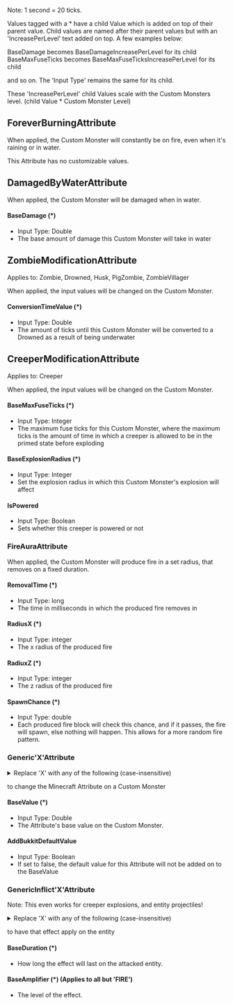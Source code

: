 Note: 1 second = 20 ticks.

Values tagged with a * have a child Value which is added on top of their parent value. Child values are named after their parent values but with an 'IncreasePerLevel' text added on top. A few examples below:

BaseDamage becomes BaseDamageIncreasePerLevel for its child
BaseMaxFuseTicks becomes BaseMaxFuseTicksIncreasePerLevel for its child

and so on. The 'Input Type' remains the same for its child.

These 'IncreasePerLevel' child Values scale with the Custom Monsters level. (child Value * Custom Monster Level)


## ForeverBurningAttribute

When applied, the Custom Monster will constantly be on fire, even when it's raining or in water.

This Attribute has no customizable values.

##  DamagedByWaterAttribute

When applied, the Custom Monster will be damaged when in water.

#### BaseDamage (*)
* Input Type: Double
* The base amount of damage this Custom Monster will take in water
## ZombieModificationAttribute

Applies to: Zombie, Drowned, Husk, PigZombie, ZombieVillager

When applied, the input values will be changed on the Custom Monster.

#### ConversionTimeValue (*)
* Input Type: Double
* The amount of ticks until this Custom Monster will be converted to a Drowned as a result of being underwater
## CreeperModificationAttribute

Applies to: Creeper

When applied, the input values will be changed on the Custom Monster.

#### BaseMaxFuseTicks (*)
* Input Type: Integer
* The maximum fuse ticks for this Custom Monster, where the maximum ticks is the amount of time in which a creeper is allowed to be in the primed state before exploding
#### BaseExplosionRadius (*)
* Input Type: Integer
* Set the explosion radius in which this Custom Monster's explosion will affect
#### IsPowered
* Input Type: Boolean
* Sets whether this creeper is powered or not
### FireAuraAttribute

When applied, the Custom Monster will produce fire in a set radius, that removes on a fixed duration.

#### RemovalTime (*)
* Input Type: long
* The time in milliseconds in which the produced fire removes in
#### RadiusX (*)
* Input Type: integer
* The x radius of the produced fire
#### RadiuxZ (*)
* Input Type: integer
* The z radius of the produced fire
#### SpawnChance (*)
* Input Type: double
* Each produced fire block will check this chance, and if it passes, the fire will spawn, else nothing will happen. This allows for a more random fire pattern.
### Generic'X'Attribute



<details><summary>Replace 'X' with any of the following (case-insensitive)</summary>
<p>

* ARMOR
  * Armor bonus of a Custom Monster.
  
* ARMORTOUGHNESS
  * Armor durability bonus of a Custom Monster.
  
* ATTACKDAMAGE
  * Attack damage of a Custom Monster.
  
* FLYINGSPEED (parrots only)
  * Flying speed of a Custom Monster.
  
* FOLLOWRANGE
  * Range at which a Custom Monster will follow others.
  
* KNOCKBACKRESISTANCE
  * Resistance of a Custom Monster to knockback.
  
* MAXHEALTH
  * Maximum health of a Custom Monster.
  
* MOVEMENTSPEED
  * Movement speed of a Custom Monster.
  
* HORSEJUMPSTRENGTH (horse only)
  * Strength with which a Custom Monster will jump.
  
* ZOMBIESPAWNREINFORCEMENTS (zombie only)
  * Chance of a Custom Monster to spawn reinforcements.
</p>
</details>

to change the Minecraft Attribute on a Custom Monster

#### BaseValue (*)
* Input Type: Double
* The Attribute's base value on the Custom Monster.
#### AddBukkitDefaultValue
* Input Type: Boolean
* If set to false, the default value for this Attribute will not be added on to the BaseValue

### GenericInflict'X'Attribute

Note: This even works for creeper explosions, and entity projectiles!

<details><summary>Replace 'X' with any of the following (case-insensitive)</summary>
<p>

* ABSORPTION	
  * Increases the maximum health of an entity with health that cannot be regenerated, but is refilled every 30 seconds.
* BAD_OMEN	
  * oof.
* BLINDNESS	
  * Blinds an entity.
* CONDUIT_POWER	
  * Effects granted by a nearby conduit.
* CONFUSION	
  * Warps vision on the client.
* DAMAGE_RESISTANCE	
  * Decreases damage dealt to an entity.
* DOLPHINS_GRACE	
  * Squee'ek uh'k kk'kkkk squeek eee'eek.
* FAST_DIGGING	
  * Increases dig speed.
* FIRE_RESISTANCE	
  * Stops fire damage.
* GLOWING	
  * Outlines the entity so that it can be seen from afar.
* HARM	
  * Hurts an entity.
* HEAL	
  * Heals an entity.
* HEALTH_BOOST	
  * Increases the maximum health of an entity.
* HERO_OF_THE_VILLAGE	
  * \o/.
* HUNGER	
  * Increases hunger.
* INCREASE_DAMAGE	
  * Increases damage dealt.
* INVISIBILITY	
  * Grants invisibility.
* JUMP	
  * Increases jump height.
* LEVITATION	
  * Causes the entity to float into the air.
* LUCK	
  * Loot table luck.
* NIGHT_VISION	
  * Allows an entity to see in the dark.
* POISON	
  * Deals damage to an entity over time.
* REGENERATION	
  * Regenerates health.
* SATURATION	
  * Increases the food level of an entity each tick.
* SLOW	
  * Decreases movement speed.
* SLOW_DIGGING	
  * Decreases dig speed.
* SLOW_FALLING	
  * Slows entity fall rate.
* SPEED	
  * Increases movement speed.
* UNLUCK	
  * Loot table unluck.
* WATER_BREATHING	
  * Allows breathing underwater.
* WEAKNESS	
  * Decreases damage dealt by an entity.
* WITHER	
  * Deals damage to an entity over time and gives the health to the shooter.
* FIRE
  * Inflicts fire
</p>
</details>

to have that effect apply on the entity

#### BaseDuration (*)
* How long the effect will last on the attacked entity.
#### BaseAmplifier (*) (Applies to all but 'FIRE')
* The level of the effect.
